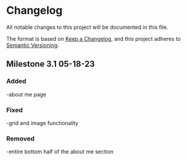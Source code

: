 # Changelog

All notable changes to this project will be documented in this file.

The format is based on [Keep a Changelog](https://keepachangelog.com/en/1.0.0/),
and this project adheres to [Semantic Versioning](https://semver.org/spec/v2.0.0.html).

## Milestone 3.1 05-18-23 

### Added
-about me page 


### Fixed
-grid and image functionality



### Removed

-entire bottom half of the about me section
